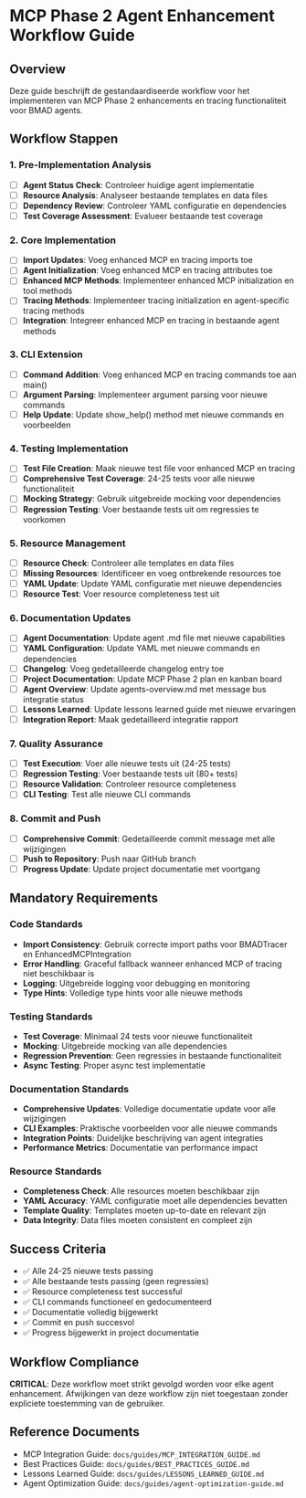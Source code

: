 # MCP Phase 2 Agent Enhancement Workflow Guide

## Overview
Deze guide beschrijft de gestandaardiseerde workflow voor het implementeren van MCP Phase 2 enhancements en tracing functionaliteit voor BMAD agents.

## Workflow Stappen

### 1. Pre-Implementation Analysis
- [ ] **Agent Status Check**: Controleer huidige agent implementatie
- [ ] **Resource Analysis**: Analyseer bestaande templates en data files
- [ ] **Dependency Review**: Controleer YAML configuratie en dependencies
- [ ] **Test Coverage Assessment**: Evalueer bestaande test coverage

### 2. Core Implementation
- [ ] **Import Updates**: Voeg enhanced MCP en tracing imports toe
- [ ] **Agent Initialization**: Voeg enhanced MCP en tracing attributes toe
- [ ] **Enhanced MCP Methods**: Implementeer enhanced MCP initialization en tool methods
- [ ] **Tracing Methods**: Implementeer tracing initialization en agent-specific tracing methods
- [ ] **Integration**: Integreer enhanced MCP en tracing in bestaande agent methods

### 3. CLI Extension
- [ ] **Command Addition**: Voeg enhanced MCP en tracing commands toe aan main()
- [ ] **Argument Parsing**: Implementeer argument parsing voor nieuwe commands
- [ ] **Help Update**: Update show_help() method met nieuwe commands en voorbeelden

### 4. Testing Implementation
- [ ] **Test File Creation**: Maak nieuwe test file voor enhanced MCP en tracing
- [ ] **Comprehensive Test Coverage**: 24-25 tests voor alle nieuwe functionaliteit
- [ ] **Mocking Strategy**: Gebruik uitgebreide mocking voor dependencies
- [ ] **Regression Testing**: Voer bestaande tests uit om regressies te voorkomen

### 5. Resource Management
- [ ] **Resource Check**: Controleer alle templates en data files
- [ ] **Missing Resources**: Identificeer en voeg ontbrekende resources toe
- [ ] **YAML Update**: Update YAML configuratie met nieuwe dependencies
- [ ] **Resource Test**: Voer resource completeness test uit

### 6. Documentation Updates
- [ ] **Agent Documentation**: Update agent .md file met nieuwe capabilities
- [ ] **YAML Configuration**: Update YAML met nieuwe commands en dependencies
- [ ] **Changelog**: Voeg gedetailleerde changelog entry toe
- [ ] **Project Documentation**: Update MCP Phase 2 plan en kanban board
- [ ] **Agent Overview**: Update agents-overview.md met message bus integratie status
- [ ] **Lessons Learned**: Update lessons learned guide met nieuwe ervaringen
- [ ] **Integration Report**: Maak gedetailleerd integratie rapport

### 7. Quality Assurance
- [ ] **Test Execution**: Voer alle nieuwe tests uit (24-25 tests)
- [ ] **Regression Testing**: Voer bestaande tests uit (80+ tests)
- [ ] **Resource Validation**: Controleer resource completeness
- [ ] **CLI Testing**: Test alle nieuwe CLI commands

### 8. Commit and Push
- [ ] **Comprehensive Commit**: Gedetailleerde commit message met alle wijzigingen
- [ ] **Push to Repository**: Push naar GitHub branch
- [ ] **Progress Update**: Update project documentatie met voortgang

## Mandatory Requirements

### Code Standards
- **Import Consistency**: Gebruik correcte import paths voor BMADTracer en EnhancedMCPIntegration
- **Error Handling**: Graceful fallback wanneer enhanced MCP of tracing niet beschikbaar is
- **Logging**: Uitgebreide logging voor debugging en monitoring
- **Type Hints**: Volledige type hints voor alle nieuwe methods

### Testing Standards
- **Test Coverage**: Minimaal 24 tests voor nieuwe functionaliteit
- **Mocking**: Uitgebreide mocking van alle dependencies
- **Regression Prevention**: Geen regressies in bestaande functionaliteit
- **Async Testing**: Proper async test implementatie

### Documentation Standards
- **Comprehensive Updates**: Volledige documentatie update voor alle wijzigingen
- **CLI Examples**: Praktische voorbeelden voor alle nieuwe commands
- **Integration Points**: Duidelijke beschrijving van agent integraties
- **Performance Metrics**: Documentatie van performance impact

### Resource Standards
- **Completeness Check**: Alle resources moeten beschikbaar zijn
- **YAML Accuracy**: YAML configuratie moet alle dependencies bevatten
- **Template Quality**: Templates moeten up-to-date en relevant zijn
- **Data Integrity**: Data files moeten consistent en compleet zijn

## Success Criteria
- ✅ Alle 24-25 nieuwe tests passing
- ✅ Alle bestaande tests passing (geen regressies)
- ✅ Resource completeness test successful
- ✅ CLI commands functioneel en gedocumenteerd
- ✅ Documentatie volledig bijgewerkt
- ✅ Commit en push succesvol
- ✅ Progress bijgewerkt in project documentatie

## Workflow Compliance
**CRITICAL**: Deze workflow moet strikt gevolgd worden voor elke agent enhancement. Afwijkingen van deze workflow zijn niet toegestaan zonder expliciete toestemming van de gebruiker.

## Reference Documents
- MCP Integration Guide: `docs/guides/MCP_INTEGRATION_GUIDE.md`
- Best Practices Guide: `docs/guides/BEST_PRACTICES_GUIDE.md`
- Lessons Learned Guide: `docs/guides/LESSONS_LEARNED_GUIDE.md`
- Agent Optimization Guide: `docs/guides/agent-optimization-guide.md` 